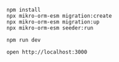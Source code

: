 ```
npm install
npx mikro-orm-esm migration:create
npx mikro-orm-esm migration:up
npx mikro-orm-esm seeder:run
```

```
npm run dev
```

```
open http://localhost:3000
```


